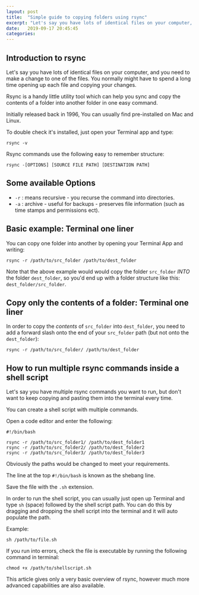```yaml
---
layout: post
title:  "Simple guide to copying folders using rsync"
excerpt: "Let's say you have lots of identical files on your computer, and you need to make a change to one of the files. You normally might have to spend a long time opening up each file and copying your changes."
date:   2019-09-17 20:45:45
categories:
---
```


## Introduction to rsync

Let's say you have lots of identical files on your computer, and you need to make a change to one of the files. You normally might have to spend a long time opening up each file and copying your changes.

Rsync is a handy little utility tool which can help you sync and copy the contents of a folder into another folder in one easy command.

Initially released back in 1996, You can usually find pre-installed on Mac and Linux. 

To double check it's installed, just open your Terminal app and type:
```
rsync -v
```

Rsync commands use the following easy to remember structure:
```
rsync -[OPTIONS] [SOURCE FILE PATH] [DESTINATION PATH]
```

## Some available Options
-   `-r` : means recursive - you recurse the command into directories.
- `-a` : archive - useful for backups - preserves file information (such as time stamps and permissions ect).

## Basic example: Terminal one liner

You can copy one folder into another by opening your Terminal App and writing:
```
rsync -r /path/to/src_folder /path/to/dest_folder
```

Note that the above example would would copy the folder `src_folder` *INTO* the folder `dest_folder`, so you'd end up with a folder structure like this: `dest_folder/src_folder`.

## Copy only the contents of a folder: Terminal one liner

In order to copy the *contents* of `src_folder` into `dest_folder`, you need to add a forward slash onto the end of your `src_folder` path (but not onto the `dest_folder`):
```
rsync -r /path/to/src_folder/ /path/to/dest_folder
```

## How to run multiple rsync commands inside a shell script

Let's say you have multiple rsync commands you want to run, but don't want to keep copying and pasting them into the terminal every time.

You can create a shell script with multiple commands.

Open a code editor and enter the following:

```
#!/bin/bash

rsync -r /path/to/src_folder1/ /path/to/dest_folder1
rsync -r /path/to/src_folder2/ /path/to/dest_folder2
rsync -r /path/to/src_folder3/ /path/to/dest_folder3
```

Obviously the paths would be changed to meet your requirements.

The line at the top `#!/bin/bash` is known as the shebang line.

Save the file with the `.sh` extension. 

In order to run the shell script, you can usually just open up Terminal and type `sh` (space) followed by the shell script path. You can do this by dragging and dropping the shell script into the terminal and it will auto populate the path.

Example: 
```
sh /path/to/file.sh
```

If you run into errors, check the file is executable by running the following command in terminal:
```
chmod +x /path/to/shellscript.sh
```

This article gives only a very basic overview of rsync, however much more advanced capabilities are also available.